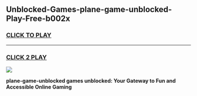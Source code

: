 
## Unblocked-Games-plane-game-unblocked-Play-Free-b002x
<h3>
<a href="https://premium76.site?title=plane-game-unblocked&ref=18A">CLICK TO PLAY</a></h3>
<hr>

<h3>
<a href="https://premium76.site?title=plane-game-unblocked&ref=18A">CLICK 2 PLAY</a>
  
</h3>

<a href="https://premium76.site?title=plane-game-unblocked&ref=18A"><img src="https://clearcache.store/games.png"></a>


**plane-game-unblocked games unblocked: Your Gateway to Fun and Accessible Online Gaming**

